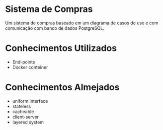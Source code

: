 # Sistema de Compras
Um sistema de compras baseado em um diagrama de casos de uso e com comunicação com banco de dados  PostgreSQL.

# Conhecimentos Utilizados 
* End-points
* Docker conteiner

# Conhecimentos Almejados
* uniform interface 
* stateless
* cacheable
* client-server
* layered system
